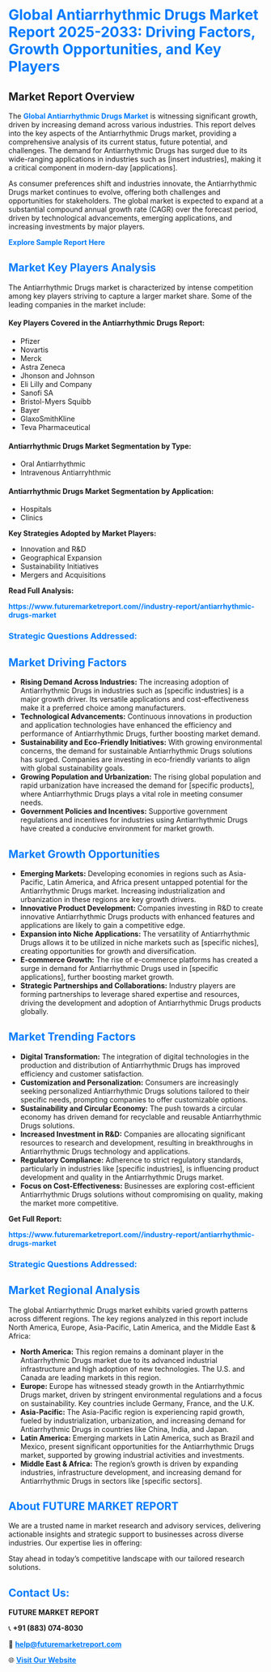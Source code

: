 <h1 style="color: #007BFF;">Global Antiarrhythmic Drugs Market Report 2025-2033: Driving Factors, Growth Opportunities, and Key Players</h1>

<section id="overview">
<h2>Market Report Overview</h2>
<p>The <a href="https://www.futuremarketreport.com//industry-report/antiarrhythmic-drugs-market" style="color: #007BFF; text-decoration: none;"><strong>Global Antiarrhythmic Drugs Market</strong></a> is witnessing significant growth, driven by increasing demand across various industries. This report delves into the key aspects of the Antiarrhythmic Drugs market, providing a comprehensive analysis of its current status, future potential, and challenges. The demand for Antiarrhythmic Drugs has surged due to its wide-ranging applications in industries such as [insert industries], making it a critical component in modern-day [applications].</p>
<p>As consumer preferences shift and industries innovate, the Antiarrhythmic Drugs market continues to evolve, offering both challenges and opportunities for stakeholders. The global market is expected to expand at a substantial compound annual growth rate (CAGR) over the forecast period, driven by technological advancements, emerging applications, and increasing investments by major players.</p>
</section>

<section id="overview">
<p><a href="https://www.futuremarketreport.com//request-sample/reportId=50023" style="color: #007BFF; text-decoration: none;"><strong>Explore Sample Report Here</strong></a></p>
</section>

<section id="key-players">
<h2 style="color: #007BFF;">Market Key Players Analysis</h2>
<p>The Antiarrhythmic Drugs market is characterized by intense competition among key players striving to capture a larger market share. Some of the leading companies in the market include:</p>
<h4>Key Players Covered in the Antiarrhythmic Drugs Report:</h4>
<ul><li>Pfizer</li><li>Novartis</li><li>Merck</li><li>Astra Zeneca</li><li>Jhonson and Johnson</li><li>Eli Lilly and Company</li><li>Sanofi SA</li><li>Bristol-Myers Squibb</li><li>Bayer</li><li>GlaxoSmithKline</li><li>Teva Pharmaceutical</li></ul>
<h4>Antiarrhythmic Drugs Market Segmentation by Type:</h4>
<ul><li>Oral Antiarrhythmic</li><li>Intravenous Antiarryhthmic</li></ul>

<h4>Antiarrhythmic Drugs Market Segmentation by Application:</h4>
<ul><li>Hospitals</li><li>Clinics</li></ul>
<p><strong>Key Strategies Adopted by Market Players:</strong></p>
<ul>
<li>Innovation and R&D</li>
<li>Geographical Expansion</li>
<li>Sustainability Initiatives</li>
<li>Mergers and Acquisitions</li>
</ul>
</section>

<section>
<p><strong>Read Full Analysis: </strong></p><a href="https://www.futuremarketreport.com//industry-report/antiarrhythmic-drugs-market" style="color: #007BFF; text-decoration: none;"><strong>https://www.futuremarketreport.com//industry-report/antiarrhythmic-drugs-market</strong></a>
<h3 style="color: #007BFF;">Strategic Questions Addressed:</h3>
</section>

<section id="driving-factors">
<h2 style="color: #007BFF;">Market Driving Factors</h2>
<ul>
<li><strong>Rising Demand Across Industries:</strong> The increasing adoption of Antiarrhythmic Drugs in industries such as [specific industries] is a major growth driver. Its versatile applications and cost-effectiveness make it a preferred choice among manufacturers.</li>
<li><strong>Technological Advancements:</strong> Continuous innovations in production and application technologies have enhanced the efficiency and performance of Antiarrhythmic Drugs, further boosting market demand.</li>
<li><strong>Sustainability and Eco-Friendly Initiatives:</strong> With growing environmental concerns, the demand for sustainable Antiarrhythmic Drugs solutions has surged. Companies are investing in eco-friendly variants to align with global sustainability goals.</li>
<li><strong>Growing Population and Urbanization:</strong> The rising global population and rapid urbanization have increased the demand for [specific products], where Antiarrhythmic Drugs plays a vital role in meeting consumer needs.</li>
<li><strong>Government Policies and Incentives:</strong> Supportive government regulations and incentives for industries using Antiarrhythmic Drugs have created a conducive environment for market growth.</li>
</ul>
</section>

<section id="growth-opportunities">
<h2 style="color: #007BFF;">Market Growth Opportunities</h2>
<ul>
<li><strong>Emerging Markets:</strong> Developing economies in regions such as Asia-Pacific, Latin America, and Africa present untapped potential for the Antiarrhythmic Drugs market. Increasing industrialization and urbanization in these regions are key growth drivers.</li>
<li><strong>Innovative Product Development:</strong> Companies investing in R&D to create innovative Antiarrhythmic Drugs products with enhanced features and applications are likely to gain a competitive edge.</li>
<li><strong>Expansion into Niche Applications:</strong> The versatility of Antiarrhythmic Drugs allows it to be utilized in niche markets such as [specific niches], creating opportunities for growth and diversification.</li>
<li><strong>E-commerce Growth:</strong> The rise of e-commerce platforms has created a surge in demand for Antiarrhythmic Drugs used in [specific applications], further boosting market growth.</li>
<li><strong>Strategic Partnerships and Collaborations:</strong> Industry players are forming partnerships to leverage shared expertise and resources, driving the development and adoption of Antiarrhythmic Drugs products globally.</li>
</ul>
</section>

<section id="trending-factors">
<h2 style="color: #007BFF;">Market Trending Factors</h2>
<ul>
<li><strong>Digital Transformation:</strong> The integration of digital technologies in the production and distribution of Antiarrhythmic Drugs has improved efficiency and customer satisfaction.</li>
<li><strong>Customization and Personalization:</strong> Consumers are increasingly seeking personalized Antiarrhythmic Drugs solutions tailored to their specific needs, prompting companies to offer customizable options.</li>
<li><strong>Sustainability and Circular Economy:</strong> The push towards a circular economy has driven demand for recyclable and reusable Antiarrhythmic Drugs solutions.</li>
<li><strong>Increased Investment in R&D:</strong> Companies are allocating significant resources to research and development, resulting in breakthroughs in Antiarrhythmic Drugs technology and applications.</li>
<li><strong>Regulatory Compliance:</strong> Adherence to strict regulatory standards, particularly in industries like [specific industries], is influencing product development and quality in the Antiarrhythmic Drugs market.</li>
<li><strong>Focus on Cost-Effectiveness:</strong> Businesses are exploring cost-efficient Antiarrhythmic Drugs solutions without compromising on quality, making the market more competitive.</li>
</ul>
</section>

<section>
<p><strong>Get Full Report: </strong></p><a href="https://www.futuremarketreport.com//industry-report/antiarrhythmic-drugs-market" style="color: #007BFF; text-decoration: none;"><strong>https://www.futuremarketreport.com//industry-report/antiarrhythmic-drugs-market</strong></a>
<h3 style="color: #007BFF;">Strategic Questions Addressed:</h3>
</section>


<section id="regional-analysis">
<h2 style="color: #007BFF;">Market Regional Analysis</h2>
<p>The global Antiarrhythmic Drugs market exhibits varied growth patterns across different regions. The key regions analyzed in this report include North America, Europe, Asia-Pacific, Latin America, and the Middle East & Africa:</p>
<ul>
<li><strong>North America:</strong> This region remains a dominant player in the Antiarrhythmic Drugs market due to its advanced industrial infrastructure and high adoption of new technologies. The U.S. and Canada are leading markets in this region.</li>
<li><strong>Europe:</strong> Europe has witnessed steady growth in the Antiarrhythmic Drugs market, driven by stringent environmental regulations and a focus on sustainability. Key countries include Germany, France, and the U.K.</li>
<li><strong>Asia-Pacific:</strong> The Asia-Pacific region is experiencing rapid growth, fueled by industrialization, urbanization, and increasing demand for Antiarrhythmic Drugs in countries like China, India, and Japan.</li>
<li><strong>Latin America:</strong> Emerging markets in Latin America, such as Brazil and Mexico, present significant opportunities for the Antiarrhythmic Drugs market, supported by growing industrial activities and investments.</li>
<li><strong>Middle East & Africa:</strong> The region’s growth is driven by expanding industries, infrastructure development, and increasing demand for Antiarrhythmic Drugs in sectors like [specific sectors].</li>
</ul>
</section>

<footer>
<h2 style="color: #007BFF;">About FUTURE MARKET REPORT</h2>
<p>We are a trusted name in market research and advisory services, delivering actionable insights and strategic support to businesses across diverse industries. Our expertise lies in offering:</p>

<p>Stay ahead in today’s competitive landscape with our tailored research solutions.</p>

<h2 style="color: #007BFF;">Contact Us:</h2>
<p><strong>FUTURE MARKET REPORT</strong></p>
<p>📞 <strong>+91 (883) 074-8030</strong></p>
<p>📧 <strong><a href="mailto:help@futuremarketreport.com" style="color: #007BFF;">help@futuremarketreport.com</a></strong></p>
<p>🌐 <strong><a href="https://www.futuremarketreport.com/" style="color: #007BFF;">Visit Our Website</a></strong></p>
</footer>